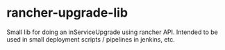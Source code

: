 # rancher-upgrade-lib
Small lib for doing an inServiceUpgrade using rancher API. Intended to be used in small deployment scripts / pipelines in jenkins, etc.
